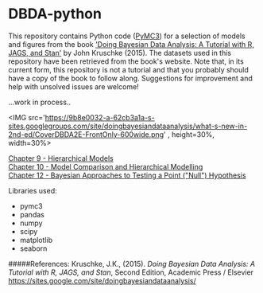 # DBDA-python
This repository contains Python code (<A href='http://pymc-devs.github.io/pymc3/'>PyMC3</A>) for a selection of models and figures from the book <A target="_blank" href='https://sites.google.com/site/doingbayesiandataanalysis/'>'Doing Bayesian Data Analysis: A Tutorial with R, JAGS, and Stan'</A> by John Kruschke (2015).
The datasets used in this repository have been retrieved from the book's website. Note that, in its current form, this repository is not a tutorial and that you probably should have a copy of the book to follow along. Suggestions for improvement and help with unsolved issues are welcome!<P>
 
...work in process..<P>

<IMG src='https://9b8e0032-a-62cb3a1a-s-sites.googlegroups.com/site/doingbayesiandataanalysis/what-s-new-in-2nd-ed/CoverDBDA2E-FrontOnly-600wide.png' , height=30%, width=30%><P>

<A href='http://nbviewer.jupyter.org/github/JWarmenhoven/DBDA-python/blob/master/Notebooks/Chapter%209.ipynb'>Chapter 9 - Hierarchical Models</A><BR>
<A href='http://nbviewer.jupyter.org/github/JWarmenhoven/DBDA-python/blob/master/Notebooks/Chapter%2010.ipynb'>Chapter 10 - Model Comparison and Hierarchical Modelling</A><BR>
<A href='http://nbviewer.jupyter.org/github/JWarmenhoven/DBDA-python/blob/master/Notebooks/Chapter%2012.ipynb'>Chapter 12 - Bayesian Approaches to Testing a Point ("Null") Hypothesis</A><BR>

Libraries used:
<UL>
<LI>pymc3
<LI>pandas
<LI>numpy
<LI>scipy
<LI>matplotlib
<LI>seaborn
</UL>

#####References:
Kruschke, J.K., (2015). <I>Doing Bayesian Data Analysis: A Tutorial with R, JAGS, and Stan</I>, Second Edition, Academic Press / Elsevier https://sites.google.com/site/doingbayesiandataanalysis/
